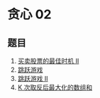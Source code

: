 # 贪心 02

## 题目

1. [买卖股票的最佳时机 II](./买卖股票的最佳时机%20II/)
2. [跳跃游戏](./跳跃游戏/)
3. [跳跃游戏 II](./跳跃游戏%20II/)
4. [K 次取反后最大化的数组和](./K次取反后最大化的数组和/)
